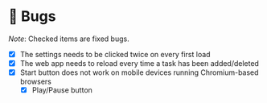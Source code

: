 # 🐞 Bugs

_Note_: Checked items are fixed bugs.

-   [x] The settings needs to be clicked twice on every first load
-   [x] The web app needs to reload every time a task has been added/deleted
-   [x] Start button does not work on mobile devices running Chromium-based browsers
    -   [x] Play/Pause button
